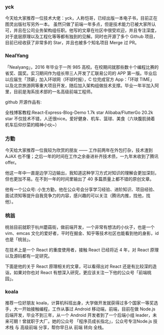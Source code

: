 ### yck
今天给大家推荐一位技术大佬：yck，人称恺哥，已经出版一本电子书，目前正在图灵出版社写另外一本。
虽然只做了前端一年多点，但是技术能力已被大家所认可，并且在公司业务架构组任职。他写的文章在社区中很受欢迎，并且专注深度，对于底层原理以及工程化等等都有独到的见解。同时也开源了多个 Github 项目，目前已经收获了非常多的 Star，并且也被多个知名项目 Merge 过 PR。

### NealYang
「Nealyang」，2016 年毕业于一所 985 高校。在校期间就那些数十个编程比赛的省奖、国奖。实习期间作为组长带三人开发了汇联易公司的 APP 第一版。毕业后以应届生「顶薪」加入环球网（环球时报），C 位完成官方 App：「环球 TIME」 以及北京旅游网等重大项目开发，随后加入架构组做技术支撑。毕业一年半加入阿里，目前是淘系技术部的一名高级前端工程师。

github 开源作品有:

全栈博客教程:React-Express-Blog-Demo 1.7k star
Alibaba/FlutterGo 20.2k star
不仅技术不错，人还很nice。爱好健身、机车、篮球、美食（六块腹肌骑着机车后仰炒菜的精神小伙~）

### 方勤
今天给大家推荐一位我较为欣赏的朋友 —— 工作前两年在外包打杂，技术渣到 AJAX 也不懂；之后一年的时间在工作之余奋进补齐技术债，一九年末收到了腾讯 offer。

他这一年中一直是边学习边输出，我知道这种学习方式对知识的理解会更加深刻，但也更加不易。在不到一年的时间里输出了 40 多篇质量上都不错的原创文章。

他有一个公众号: 小生方勤，他在公众号会分享学习经验、进阶知识、项目经验、面试须知等提升自我竞争力的内容，感兴趣的可以关注（腾讯内推，找他，找他）。

### 桃翁
桃翁目前就职于杭州蘑菇街，做前端开发，一个非常有想法的小伙子，也是一个 vim、emcas 文化的爱好者，平时在掘金、知乎等技术社区也能看到他的身影，id 也是「桃翁」。

在技术上是一个 React 的重度使用者，接触 React 已经将近 4 年，对 React 原理以及源码都有一定研究。

下面是他的关于 React 原理相关的文章，可以看得出对 React 还是有比较深的造诣，如果对你也对 React 有想深入研究，更应该关注一下他的公众号「前端桃园」。

### koala
推荐一位好朋友 koala，计算机科班出身，大学做开发就获得过多个国家一等奖选手，大一开始接触编程，工作从事过 Android 移动端，前端，目前在做 Node.js 后端开发，毕业不到三年，从一个 Android 开发者到了一个后端小组 leader，未来可期！曾就职于大厂。她的公众号 「程序员成长指北」，公众号专注Node.js 技术栈 与 高级前端 分享，帮你早日从 前端 转向 全栈。